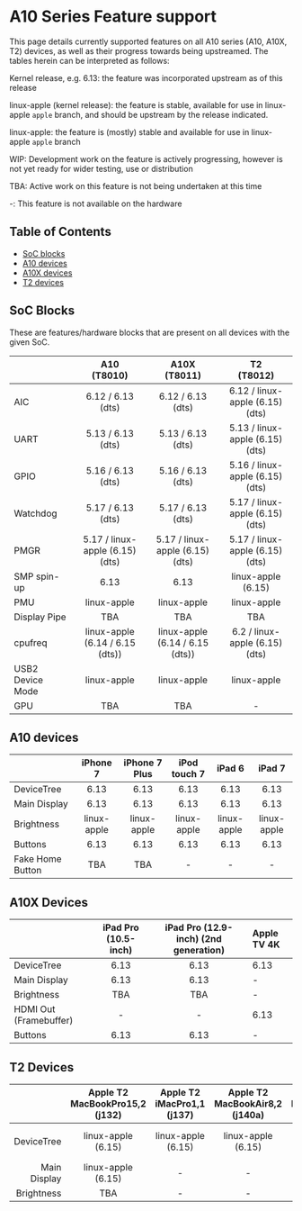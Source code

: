 # A10 Series Feature support

This page details currently supported features on all A10 series (A10, A10X, T2) devices, as well as their progress towards being upstreamed.
The tables herein can be interpreted as follows:

Kernel release, e.g. 6.13: the feature was incorporated upstream as of this release

linux-apple (kernel release): the feature is stable, available for use in linux-apple `apple` branch, and should be upstream by the release indicated.

linux-apple: the feature is (mostly) stable and available for use in linux-apple `apple` branch

WIP: Development work on the feature is actively progressing, however is not yet ready for wider testing, use or distribution

TBA: Active work on this feature is not being undertaken at this time

-: This feature is not available on the hardware

## Table of Contents

- [SoC blocks](#soc-blocks)
- [A10 devices](#a10-devices)
- [A10X devices](#a10x-devices)
- [T2 devices](#t2-devices)

## SoC Blocks

These are features/hardware blocks that are present on all devices with the given SoC.

|                  | A10<br>(T8010)                  | A10X<br>(T8011)                 | T2<br>(T8012)                   |
|------------------|:-------------------------------:|:-------------------------------:|:-------------------------------:|
| AIC              | 6.12 / 6.13 (dts)               | 6.12 / 6.13 (dts)               | 6.12 / linux-apple (6.15) (dts) |
| UART             | 5.13 / 6.13 (dts)               | 5.13 / 6.13 (dts)               | 5.13 / linux-apple (6.15) (dts) |
| GPIO             | 5.16 / 6.13 (dts)               | 5.16 / 6.13 (dts)               | 5.16 / linux-apple (6.15) (dts) |
| Watchdog         | 5.17 / 6.13 (dts)               | 5.17 / 6.13 (dts)               | 5.17 / linux-apple (6.15) (dts) |
| PMGR             | 5.17 / linux-apple (6.15) (dts) | 5.17 / linux-apple (6.15) (dts) | 5.17 / linux-apple (6.15) (dts) |
| SMP spin-up      | 6.13                            | 6.13                            | linux-apple (6.15)              |
| PMU              | linux-apple                     | linux-apple                     | linux-apple                     |
| Display Pipe     | TBA                             | TBA                             | TBA                             |
| cpufreq          | linux-apple (6.14 / 6.15 (dts)) | linux-apple (6.14 / 6.15 (dts)) | 6.2 / linux-apple (6.15) (dts)  |
| USB2 Device Mode | linux-apple                     | linux-apple                     | linux-apple                     |
| GPU              | TBA                             | TBA                             | -                               |

## A10 devices

|                        | iPhone 7    | iPhone 7 Plus  | iPod touch 7 | iPad 6       | iPad 7       |
|------------------------|:-----------:|:--------------:|:------------:|:------------:|:------------:|
| DeviceTree             | 6.13        | 6.13           | 6.13         | 6.13         | 6.13         |
| Main Display           | 6.13        | 6.13           | 6.13         | 6.13         | 6.13         |
| Brightness             | linux-apple | linux-apple    | linux-apple  | linux-apple  | linux-apple  |
| Buttons                | 6.13        | 6.13           | 6.13         | 6.13         | 6.13         |
| Fake Home Button       | TBA         | TBA            | -            | -            | -            |

## A10X Devices

|                        | iPad Pro (10.5-inch) | iPad Pro (12.9-inch) (2nd generation)  | Apple TV 4K |
|------------------------|:--------------------:|:--------------------------------------:|:------------|
| DeviceTree             | 6.13                 | 6.13                                   | 6.13        |
| Main Display           | 6.13                 | 6.13                                   | -           |
| Brightness             | TBA                  | TBA                                    | -           |
| HDMI Out (Framebuffer) | -                    | -                                      | 6.13        |
| Buttons                | 6.13                 | 6.13                                   | -           |

## T2 Devices

|                        | Apple T2 MacBookPro15,2 (j132) | Apple T2 iMacPro1,1 (j137) | Apple T2 MacBookAir8,2 (j140a) | Apple T2 MacBookAir8,1 (j140k) | Apple T2 MacBookPro16,1 (j152f) | Apple T2 MacPro7,1 (j160) | Apple T2 Macmini8,1 (j174) | Apple T2 iMac20,1 (j185) | Apple T2 iMac20,2 (j185f) | Apple T2 MacBookPro15,4 (j213) | Apple T2 MacBookPro16,2 (j214k) | Apple T2 MacBookPro16,4 (j215) | Apple T2 MacBookPro16,3 (j223) | Apple T2 MacBookAir9,1 (j230k) | Apple T2 MacBookPro15,1 (j680)| Apple T2 MacBookPro15,3 (j780) |
|-----------------------:|:----:|:----:|:-----:|:----:|:----:|:----:|:----:|:----:|:----:|:----:|:----:|:----:|:----:|:----:|:---:|:----:|
| DeviceTree             | linux-apple (6.15) | linux-apple (6.15)| linux-apple (6.15)  | linux-apple (6.15) | linux-apple (6.15) | linux-apple (6.15) | linux-apple (6.15) | linux-apple (6.15) | linux-apple (6.15) | linux-apple (6.15) | linux-apple (6.15) | linux-apple (6.15) | linux-apple (6.15) | linux-apple (6.15) | linux-apple (6.15) | linux-apple (6.15) | linux-apple (6.15) |
| Main Display | linux-apple (6.15) | - | - | - | linux-apple (6.15) | - | - | - | - | linux-apple (6.15) | linux-apple (6.15) | linux-apple (6.15) | linux-apple (6.15) | - | linux-apple (6.15) | linux-apple (6.15) | 
| Brightness             | TBA | - | - | - | TBA | - | - | - | - | TBA | TBA | TBA | TBA | - | TBA | TBA |
